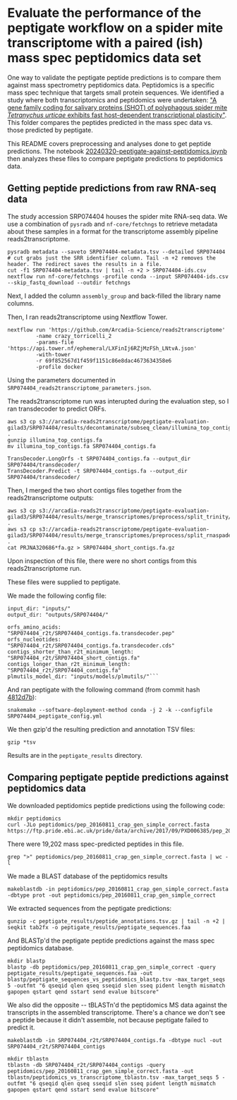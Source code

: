 # Evaluate the performance of the peptigate workflow on a spider mite transcriptome with a paired (ish) mass spec peptidomics data set

One way to validate the peptigate peptide predictions is to compare them against mass spectrometry peptidomics data.
Peptidomics is a specific mass spec technique that targets small protein sequences.
We identified a study where both transcriptomics and peptidomics were undertaken: ["A gene family coding for salivary proteins (SHOT) of polyphagous spider mite *Tetranychus urticae* exhibits fast host-dependent transcriptional plasticity"](https://doi.org/10.1094/MPMI-06-17-0139-R).
This folder compares the peptides predicted in the mass spec data vs. those predicted by peptigate.

This README covers preprocessing and analyses done to get peptide predictions.
The notebook [20240320-peptigate-against-peptidomics.ipynb](./20240320-peptigate-against-peptidomics.ipynb) then analyzes these files to compare peptigate predictions to peptidomics data.
 
## Getting peptide predictions from raw RNA-seq data

The study accession SRP074404 houses the spider mite RNA-seq data.
We use a combination of `pysradb` and `nf-core/fetchngs` to retrieve metadata about these samples in a format for the transcriptome assembly pipeline reads2transcriptome.

```
pysradb metadata --saveto SRP074404-metadata.tsv --detailed SRP074404
# cut grabs just the SRR identifier column. Tail -n +2 removes the header. The redirect saves the results in a file.
cut -f1 SRP074404-metadata.tsv | tail -n +2 > SRP074404-ids.csv
nextflow run nf-core/fetchngs -profile conda --input SRP074404-ids.csv --skip_fastq_download --outdir fetchngs
```
Next, I added the column `assembly_group` and back-filled the library name columns.

Then, I ran reads2transcriptome using Nextflow Tower.
```
nextflow run 'https://github.com/Arcadia-Science/reads2transcriptome'
		 -name crazy_torricelli_2
		 -params-file 'https://api.tower.nf/ephemeral/LXFinIj6RZjMzFSh_LNtvA.json'
		 -with-tower
		 -r 69f852567d1f459f1151c86e8dac4673634358e6
		 -profile docker
```

Using the parameters documented in `SRP074404_reads2transcriptome_parameters.json`.

The reads2transcriptome run was interupted during the evaluation step, so I ran transdecoder to predict ORFs.
```
aws s3 cp s3://arcadia-reads2transcriptome/peptigate-evaluation-gilad3/SRP074404/results/decontaminate/subseq_clean/illumina_top_contigs.fa.gz .
gunzip illumina_top_contigs.fa
mv illumina_top_contigs.fa SRP074404_contigs.fa

TransDecoder.LongOrfs -t SRP074404_contigs.fa --output_dir SRP074404/transdecoder/
TransDecoder.Predict -t SRP074404_contigs.fa --output_dir SRP074404/transdecoder/
```

Then, I merged the two short contigs files together from the reads2transcriptome outputs:
```
aws s3 cp s3://arcadia-reads2transcriptome/peptigate-evaluation-gilad3/SRP074404/results/merge_transcriptomes/preprocess/split_trinity/PRJNA320686_trinity.short.fa.gz .
aws s3 cp s3://arcadia-reads2transcriptome/peptigate-evaluation-gilad3/SRP074404/results/merge_transcriptomes/preprocess/split_rnaspades/PRJNA320686_rnaspades.short.fa.gz .
cat PRJNA320686*fa.gz > SRP074404_short_contigs.fa.gz
```

Upon inspection of this file, there were no short contigs from this reads2transcriptome run.

These files were supplied to peptigate.

We made the following config file:

```
input_dir: "inputs/"
output_dir: "outputs/SRP074404/"

orfs_amino_acids: "SRP074404_r2t/SRP074404_contigs.fa.transdecoder.pep"
orfs_nucleotides: "SRP074404_r2t/SRP074404_contigs.fa.transdecoder.cds"
contigs_shorter_than_r2t_minimum_length: "SRP074404_r2t/SRP074404_short_contigs.fa"
contigs_longer_than_r2t_minimum_length: "SRP074404_r2t/SRP074404_contigs.fa"
plmutils_model_dir: "inputs/models/plmutils/"```
```

And ran peptigate with the following command (from commit hash [4812d7b](https://github.com/Arcadia-Science/peptigate/commit/4812d7b624a0a329d25522906e71065c9e7143ed)):
```
snakemake --software-deployment-method conda -j 2 -k --configfile SRP074404_peptigate_config.yml
```

We then gzip'd the resulting prediction and annotation TSV files:
```
gzip *tsv
```

Results are in the `peptigate_results` directory.

## Comparing peptigate peptide predictions against peptidomics data

We downloaded peptidomics peptide predictions using the following code:
```
mkdir peptidomics
curl -JLo peptidomics/pep_20160811_crap_gen_simple_correct.fasta https://ftp.pride.ebi.ac.uk/pride/data/archive/2017/09/PXD006385/pep_20160811_crap_gen_simple_correct.fasta
```

There were 19,202 mass spec-predicted peptides in this file.
```
grep ">" peptidomics/pep_20160811_crap_gen_simple_correct.fasta | wc -l
```

We made a BLAST database of the peptidomics results
```
makeblastdb -in peptidomics/pep_20160811_crap_gen_simple_correct.fasta -dbtype prot -out peptidomics/pep_20160811_crap_gen_simple_correct
```

We extracted sequences from the peptigate predictions:
```
gunzip -c peptigate_results/peptide_annotations.tsv.gz | tail -n +2 | seqkit tab2fx -o peptigate_results/peptigate_sequences.faa
```

And BLASTp'd the peptigate peptide predictions against the mass spec peptidomics database.
```
mkdir blastp
blastp -db peptidomics/pep_20160811_crap_gen_simple_correct -query peptigate_results/peptigate_sequences.faa -out blastp/peptigate_sequences_vs_peptidomics_blastp.tsv -max_target_seqs 5 -outfmt "6 qseqid qlen qseq sseqid slen sseq pident length mismatch gapopen qstart qend sstart send evalue bitscore"
```

We also did the opposite -- tBLASTn'd the peptidomics MS data against the transcripts in the assembled transcriptome.
There's a chance we don't see a peptide because it didn't assemble, not because peptigate failed to predict it.
```
makeblastdb -in SRP074404_r2t/SRP074404_contigs.fa -dbtype nucl -out SRP074404_r2t/SRP074404_contigs
```

```
mkdir tblastn
tblastn -db SRP074404_r2t/SRP074404_contigs -query peptidomics/pep_20160811_crap_gen_simple_correct.fasta -out tblastn/peptidomics_vs_transcriptome_tblastn.tsv -max_target_seqs 5 -outfmt "6 qseqid qlen qseq sseqid slen sseq pident length mismatch gapopen qstart qend sstart send evalue bitscore"
```
